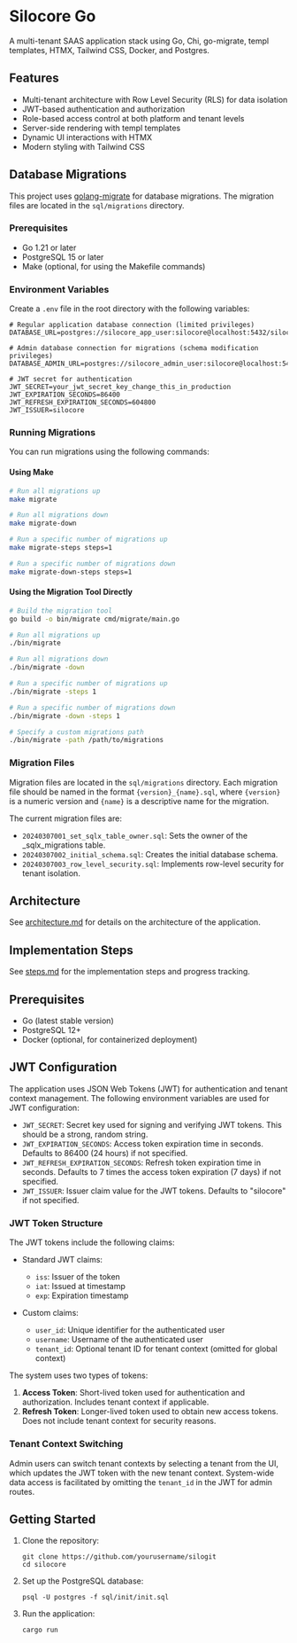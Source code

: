 # Silocore Go

A multi-tenant SAAS application stack using Go, Chi, go-migrate, templ templates, HTMX, Tailwind CSS, Docker, and Postgres.

## Features

- Multi-tenant architecture with Row Level Security (RLS) for data isolation
- JWT-based authentication and authorization
- Role-based access control at both platform and tenant levels
- Server-side rendering with templ templates
- Dynamic UI interactions with HTMX
- Modern styling with Tailwind CSS

## Database Migrations

This project uses [golang-migrate](https://github.com/golang-migrate/migrate) for database migrations. The migration files are located in the `sql/migrations` directory.

### Prerequisites

- Go 1.21 or later
- PostgreSQL 15 or later
- Make (optional, for using the Makefile commands)

### Environment Variables

Create a `.env` file in the root directory with the following variables:

```
# Regular application database connection (limited privileges)
DATABASE_URL=postgres://silocore_app_user:silocore@localhost:5432/silocore

# Admin database connection for migrations (schema modification privileges)
DATABASE_ADMIN_URL=postgres://silocore_admin_user:silocore@localhost:5432/silocore

# JWT secret for authentication
JWT_SECRET=your_jwt_secret_key_change_this_in_production
JWT_EXPIRATION_SECONDS=86400
JWT_REFRESH_EXPIRATION_SECONDS=604800
JWT_ISSUER=silocore
```

### Running Migrations

You can run migrations using the following commands:

#### Using Make

```bash
# Run all migrations up
make migrate

# Run all migrations down
make migrate-down

# Run a specific number of migrations up
make migrate-steps steps=1

# Run a specific number of migrations down
make migrate-down-steps steps=1
```

#### Using the Migration Tool Directly

```bash
# Build the migration tool
go build -o bin/migrate cmd/migrate/main.go

# Run all migrations up
./bin/migrate

# Run all migrations down
./bin/migrate -down

# Run a specific number of migrations up
./bin/migrate -steps 1

# Run a specific number of migrations down
./bin/migrate -down -steps 1

# Specify a custom migrations path
./bin/migrate -path /path/to/migrations
```

### Migration Files

Migration files are located in the `sql/migrations` directory. Each migration file should be named in the format `{version}_{name}.sql`, where `{version}` is a numeric version and `{name}` is a descriptive name for the migration.

The current migration files are:

- `20240307001_set_sqlx_table_owner.sql`: Sets the owner of the _sqlx_migrations table.
- `20240307002_initial_schema.sql`: Creates the initial database schema.
- `20240307003_row_level_security.sql`: Implements row-level security for tenant isolation.

## Architecture

See [architecture.md](architecture.md) for details on the architecture of the application.

## Implementation Steps

See [steps.md](steps.md) for the implementation steps and progress tracking.

## Prerequisites

- Go (latest stable version)
- PostgreSQL 12+
- Docker (optional, for containerized deployment)

## JWT Configuration

The application uses JSON Web Tokens (JWT) for authentication and tenant context management. The following environment variables are used for JWT configuration:

- `JWT_SECRET`: Secret key used for signing and verifying JWT tokens. This should be a strong, random string.
- `JWT_EXPIRATION_SECONDS`: Access token expiration time in seconds. Defaults to 86400 (24 hours) if not specified.
- `JWT_REFRESH_EXPIRATION_SECONDS`: Refresh token expiration time in seconds. Defaults to 7 times the access token expiration (7 days) if not specified.
- `JWT_ISSUER`: Issuer claim value for the JWT tokens. Defaults to "silocore" if not specified.

### JWT Token Structure

The JWT tokens include the following claims:

- Standard JWT claims:
  - `iss`: Issuer of the token
  - `iat`: Issued at timestamp
  - `exp`: Expiration timestamp

- Custom claims:
  - `user_id`: Unique identifier for the authenticated user
  - `username`: Username of the authenticated user
  - `tenant_id`: Optional tenant ID for tenant context (omitted for global context)

The system uses two types of tokens:

1. **Access Token**: Short-lived token used for authentication and authorization. Includes tenant context if applicable.
2. **Refresh Token**: Longer-lived token used to obtain new access tokens. Does not include tenant context for security reasons.

### Tenant Context Switching

Admin users can switch tenant contexts by selecting a tenant from the UI, which updates the JWT token with the new tenant context. System-wide data access is facilitated by omitting the `tenant_id` in the JWT for admin routes.

## Getting Started

1. Clone the repository:
   ```
   git clone https://github.com/yourusername/silogit
   cd silocore
   ```

2. Set up the PostgreSQL database:
   ```
   psql -U postgres -f sql/init/init.sql
   ```

3. Run the application:
   ```
   cargo run
   ```
